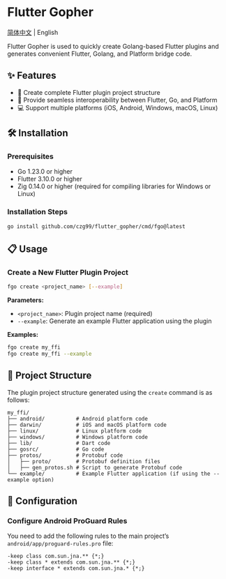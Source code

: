 # Flutter Gopher

[简体中文](https://github.com/czg99/flutter_gopher/blob/main/README.md) | English

Flutter Gopher is used to quickly create Golang-based Flutter plugins and generates convenient Flutter, Golang, and Platform bridge code.

## ✨ Features

- 🔄 Create complete Flutter plugin project structure
- 🚀 Provide seamless interoperability between Flutter, Go, and Platform
- 💻 Support multiple platforms (iOS, Android, Windows, macOS, Linux)

## 🛠️ Installation

### Prerequisites

- Go 1.23.0 or higher
- Flutter 3.10.0 or higher
- Zig 0.14.0 or higher (required for compiling libraries for Windows or Linux)

### Installation Steps

```bash
go install github.com/czg99/flutter_gopher/cmd/fgo@latest
```

## 📋 Usage

### Create a New Flutter Plugin Project

```bash
fgo create <project_name> [--example]
```

**Parameters:**
- `<project_name>`: Plugin project name (required)
- `--example`: Generate an example Flutter application using the plugin

**Examples:**
```bash
fgo create my_ffi
fgo create my_ffi --example
```

## 📁 Project Structure

The plugin project structure generated using the `create` command is as follows:

```
my_ffi/
├── android/          # Android platform code
├── darwin/           # iOS and macOS platform code
├── linux/            # Linux platform code
├── windows/          # Windows platform code
├── lib/              # Dart code
├── gosrc/            # Go code
├── protos/           # Protobuf code
│   ├── proto/        # Protobuf definition files
│   ├── gen_protos.sh # Script to generate Protobuf code
└── example/          # Example Flutter application (if using the --example option)
```

## 🔧 Configuration

### Configure Android ProGuard Rules

You need to add the following rules to the main project’s `android/app/proguard-rules.pro` file:
```
-keep class com.sun.jna.** {*;}
-keep class * extends com.sun.jna.** {*;}
-keep interface * extends com.sun.jna.* {*;}
```